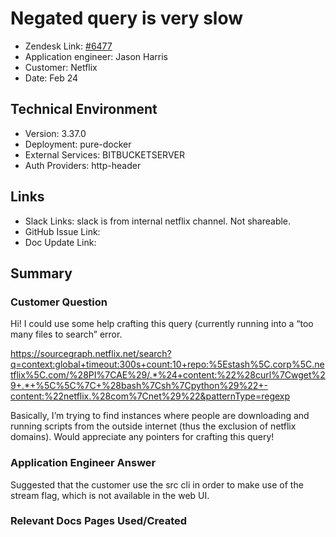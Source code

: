 
# Negated query is very slow <!-- Ticket Title  Hint: include keywords to make it searchable -->

- Zendesk Link: [#6477](https://sourcegraph.zendesk.com/agent/tickets/6477)
- Application engineer: Jason Harris
- Customer: Netflix <!-- Redact if this contains personally identifying information -->
- Date: Feb 24

<!-- Data populated from integration, speak to Ben Gordon or Michael Bali if not working -->
<!-- During Internal team trial, fill missing data manually (we are waiting for all data to sync) -->

## Technical Environment
- Version: 3.37.0​
- Deployment: pure-docker
- External Services: BITBUCKETSERVER
- Auth Providers: http-header


## Links
<!-- Data for application engineer manual entry -->
- Slack Links: slack is from internal netflix channel. Not shareable.
- GitHub Issue Link:
- Doc Update Link:

## Summary
### Customer Question
Hi! I could use some help crafting this query (currently running into a “too many files to search” error.
 
https://sourcegraph.netflix.net/search?q=context:global+timeout:300s+count:10+repo:%5Estash%5C.corp%5C.netflix%5C.com/%28PI%7CAE%29/.*%24+content:%22%28curl%7Cwget%29+.*+%5C%5C%7C+%28bash%7Csh%7Cpython%29%22+-content:%22netflix.%28com%7Cnet%29%22&patternType=regexp

Basically, I’m trying to find instances where people are downloading and running scripts from the outside internet (thus the exclusion of netflix domains).
Would appreciate any pointers for crafting this query!

### Application Engineer Answer
Suggested that the customer use the src cli in order to make use of the stream flag, which is not available in the web UI.

### Relevant Docs Pages Used/Created

<!-- Once complete, upload a copy to https://github.com/sourcegraph/support-tools-internal/tree/main/resolved-tickets as a .md file -->
<!-- Name the file 6477.md -->
